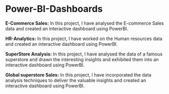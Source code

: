 # Power-BI-Dashboards

**E-Commerce Sales:**
In this project, I have analysed the E-commerce Sales data and created an interactive dashboard using PowerBI.

**HR-Analytics:**
In this project, I have worked on the Human resources data and created an interactive dashboard using PowerBI.

**SuperStore Analysis:**
In this project, I have analysed the data of a famous superstore and drawn the interesting insights and exhibited them into an interactive dashboard using PowerBI.

**Global superstore Sales:**
In this project, I have incorporated the data analysis techniques to deliver the valuable insights and created an interactive dashboard using PowerBI.

